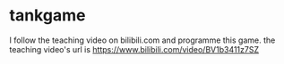 # tankgame
I follow the teaching video on bilibili.com and programme this game.
the teaching video's url is https://www.bilibili.com/video/BV1b3411z7SZ
